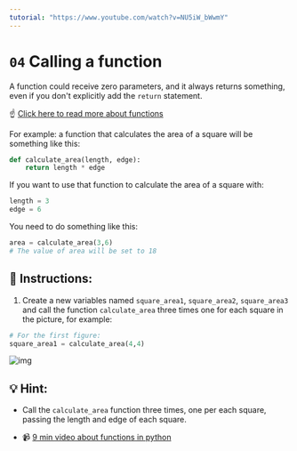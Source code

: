 ```yaml
---
tutorial: "https://www.youtube.com/watch?v=NU5iW_bWwmY"
---
```


# `04` Calling a function  

A function could receive zero parameters, and it always returns something, even if you don't explicitly add the `return` statement.

:point_up: [Click here to read more about functions](https://content.breatheco.de/lesson/working-with-functions-python)

For example: a function that calculates the area of a square will be something like this:

```python
def calculate_area(length, edge):
    return length * edge
```

If you want to use that function to calculate the area of a square with:

```python
length = 3
edge = 6
```

You need to do something like this:

```python
area = calculate_area(3,6)
# The value of area will be set to 18
```

## 📝 Instructions:

1. Create a new variables named `square_area1`, `square_area2`, `square_area3` and call the function `calculate_area` three times one for each square in the picture, for example: 

```python
# For the first figure:
square_area1 = calculate_area(4,4)
```

![img](http://i.imgur.com/VyoJRAL.png)

## 💡 Hint:

+ Call the `calculate_area` function three times, one per each square, passing the length and edge of each square.

+ :video_camera: [9 min video about functions in python](https://www.youtube.com/watch?v=NE97ylAnrz4)

